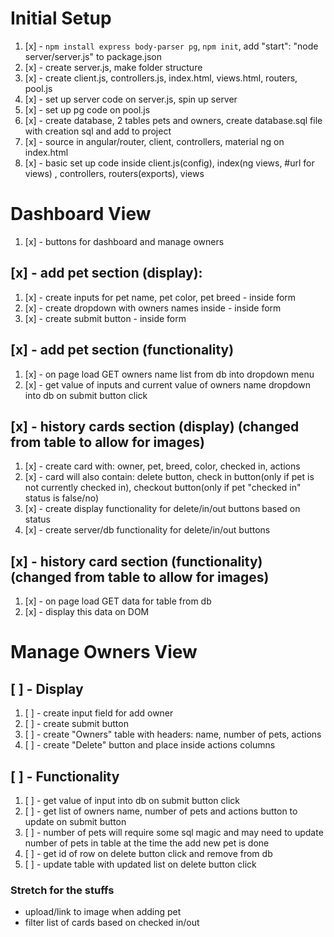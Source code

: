 # Initial Setup
1. [x] - `npm install express body-parser pg`, `npm init`, add "start": "node server/server.js" to package.json
2. [x] - create server.js, make folder structure
3. [x] - create client.js, controllers.js, index.html, views.html, routers, pool.js
4. [x] - set up server code on server.js, spin up server
5. [x] - set up pg code on pool.js
6. [x] - create database, 2 tables pets and owners, create database.sql file with creation sql and add to project
7. [x] - source in angular/router, client, controllers, material ng on index.html
8. [x] - basic set up code inside client.js(config), index(ng views, #url for views) , controllers, routers(exports), views

# Dashboard View
1. [x] - buttons for dashboard and manage owners
## [x] - add pet section (display):
 1. [x] - create inputs for pet name, pet color, pet breed - inside form
 2. [x] - create dropdown with owners names inside - inside form
 3. [x] - create submit button - inside form

## [x] - add pet section (functionality)
1. [x] - on page load GET owners name list from db into dropdown menu
2. [x] - get value of inputs and current value of owners name dropdown into db on submit button click

## [x] - history cards section (display) (changed from table to allow for images)
1. [x] - create card with: owner, pet, breed, color, checked in, actions
2. [x] - card will also contain: 
    delete button, 
    check in button(only if pet is not currently checked in), 
    checkout button(only if pet "checked in" status is false/no)
3. [x] - create display functionality for delete/in/out buttons based on status
4. [x] - create server/db functionality for delete/in/out buttons

## [x] - history card section (functionality) (changed from table to allow for images)
1. [x] - on page load GET data for table from db
2. [x] - display this data on DOM


# Manage Owners View
## [ ] - Display
1. [ ] - create input field for add owner
2. [ ] - create submit button
3. [ ] - create "Owners" table with headers: name, number of pets, actions
4. [ ] - create "Delete" button and place inside actions columns

## [ ] - Functionality
1. [ ] - get value of input into db on submit button click
2. [ ] - get list of owners name, number of pets and actions button to update on submit button
3. [ ] - number of pets will require some sql magic and may need to update
number of pets in table at the time the add new pet is done
4. [ ] - get id of row on delete button click and remove from db
5. [ ] - update table with updated list on delete button click

### Stretch for the stuffs
 - upload/link to image when adding pet
 - filter list of cards based on checked in/out